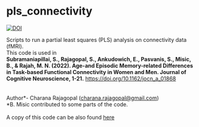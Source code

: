 # pls_connectivity
[![DOI](https://zenodo.org/badge/146027594.svg)](https://zenodo.org/badge/latestdoi/146027594)

Scripts to run a partial least squares (PLS) analysis on connectivity data (fMRI).
<br>
This code is used in 
<br>
 <b>Subramaniapillai, S., Rajagopal, S., Ankudowich, E., Pasvanis, S., Misic, B., & Rajah, M. N. (2022). Age-and Episodic Memory-related Differences in Task-based Functional Connectivity in Women and Men. Journal of Cognitive Neuroscience, 1-21.</b> https://doi.org/10.1162/jocn_a_01868
<br>
<br>
<br>
Author*- Charana Rajagopal (charana.rajagopal@gmail.com)
<br>*B. Misic contributed to some parts of the code.
<br>
<br>A copy of this code can be also found <a href="https://github.com/Charana22/pls_connectivity">here</a>



